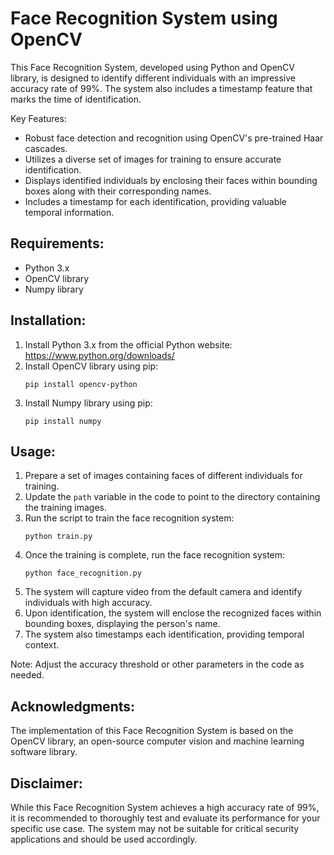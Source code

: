 # Face Recognition System using OpenCV

This Face Recognition System, developed using Python and OpenCV library, is designed to identify different individuals with an impressive accuracy rate of 99%. The system also includes a timestamp feature that marks the time of identification.

Key Features:
- Robust face detection and recognition using OpenCV's pre-trained Haar cascades.
- Utilizes a diverse set of images for training to ensure accurate identification.
- Displays identified individuals by enclosing their faces within bounding boxes along with their corresponding names.
- Includes a timestamp for each identification, providing valuable temporal information.

## Requirements:
- Python 3.x
- OpenCV library
- Numpy library

## Installation:
1. Install Python 3.x from the official Python website: https://www.python.org/downloads/
2. Install OpenCV library using pip:
   ```
   pip install opencv-python
   ```
3. Install Numpy library using pip:
   ```
   pip install numpy
   ```

## Usage:
1. Prepare a set of images containing faces of different individuals for training.
2. Update the `path` variable in the code to point to the directory containing the training images.
3. Run the script to train the face recognition system:
   ```
   python train.py
   ```
4. Once the training is complete, run the face recognition system:
   ```
   python face_recognition.py
   ```
5. The system will capture video from the default camera and identify individuals with high accuracy.
6. Upon identification, the system will enclose the recognized faces within bounding boxes, displaying the person's name.
7. The system also timestamps each identification, providing temporal context.

Note: Adjust the accuracy threshold or other parameters in the code as needed.

## Acknowledgments:
The implementation of this Face Recognition System is based on the OpenCV library, an open-source computer vision and machine learning software library.

## Disclaimer:
While this Face Recognition System achieves a high accuracy rate of 99%, it is recommended to thoroughly test and evaluate its performance for your specific use case. The system may not be suitable for critical security applications and should be used accordingly.
